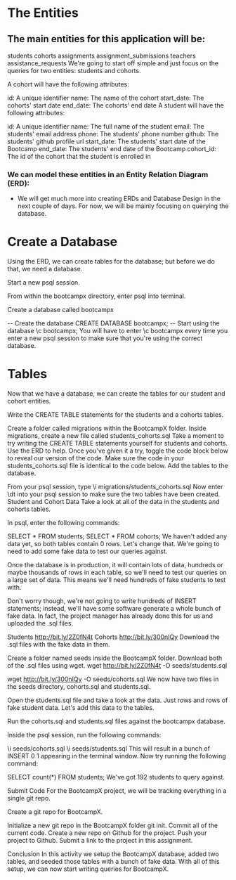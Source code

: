# The Entities
## The main entities for this application will be:

students
cohorts
assignments
assignment_submissions
teachers
assistance_requests
We're going to start off simple and just focus on the queries for two entities: students and cohorts.

A cohort will have the following attributes:

id: A unique identifier
name: The name of the cohort
start_date: The cohorts' start date
end_date: The cohorts' end date
A student will have the following attributes:

id: A unique identifier
name: The full name of the student
email: The students' email address
phone: The students' phone number
github: The students' github profile url
start_date: The students' start date of the Bootcamp
end_date: The students' end date of the Bootcamp
cohort_id: The id of the cohort that the student is enrolled in

### We can model these entities in an Entity Relation Diagram (ERD):
- We will get much more into creating ERDs and Database Design in the next couple of days. For now, we will be mainly focusing on querying the database.

# Create a Database
Using the ERD, we can create tables for the database; but before we do that, we need a database.

Start a new psql session.

From within the bootcampx directory, enter psql into terminal.

Create a database called bootcampx

-- Create the database
CREATE DATABASE bootcampx;
-- Start using the database
\c bootcampx;
You will have to enter \c bootcampx every time you enter a new psql session to make sure that you're using the correct database.

# Tables
Now that we have a database, we can create the tables for our student and cohort entities.

Write the CREATE TABLE statements for the students and a cohorts tables.

Create a folder called migrations within the BootcampX folder.
Inside migrations, create a new file called students_cohorts.sql
Take a moment to try writing the CREATE TABLE statements yourself for students and cohorts. Use the ERD to help.
Once you've given it a try, toggle the code block below to reveal our version of the code.
Make sure the code in your students_cohorts.sql file is identical to the code below.
Add the tables to the database.

From your psql session, type \i migrations/students_cohorts.sql
Now enter \dt into your psql session to make sure the two tables have been created.
Student and Cohort Data
Take a look at all of the data in the students and cohorts tables.

In psql, enter the following commands:

SELECT * FROM students;
SELECT * FROM cohorts;
We haven't added any data yet, so both tables contain 0 rows. Let's change that. We're going to need to add some fake data to test our queries against.

Once the database is in production, it will contain lots of data, hundreds or maybe thousands of rows in each table, so we'll need to test our queries on a large set of data. This means we'll need hundreds of fake students to test with.

Don't worry though, we're not going to write hundreds of INSERT statements; instead, we'll have some software generate a whole bunch of fake data. In fact, the project manager has already done this for us and uploaded the .sql files.

Students http://bit.ly/2Z0fN4t
Cohorts http://bit.ly/300nIQy
Download the .sql files with the fake data in them.

Create a folder named seeds inside the BootcampX folder.
Download both of the .sql files using wget.
wget http://bit.ly/2Z0fN4t -O seeds/students.sql

wget http://bit.ly/300nIQy -O seeds/cohorts.sql
We now have two files in the seeds directory, cohorts.sql and students.sql.

Open the students.sql file and take a look at the data. Just rows and rows of fake student data. Let's add this data to the tables.

Run the cohorts.sql and students.sql files against the bootcampx database.

Inside the psql session, run the following commands:

\i seeds/cohorts.sql
\i seeds/students.sql
This will result in a bunch of INSERT 0 1 appearing in the terminal window. Now try running the following command:

SELECT count(*) FROM students;
We've got 192 students to query against.

Submit Code
For the BootcampX project, we will be tracking everything in a single git repo.

Create a git repo for BootcampX.

Initialize a new git repo in the BootcampX folder git init.
Commit all of the current code.
Create a new repo on Github for the project.
Push your project to Github.
Submit a link to the project in this assignment.

Conclusion
In this activity we setup the BootcampX database, added two tables, and seeded those tables with a bunch of fake data. With all of this setup, we can now start writing queries for BootcampX.